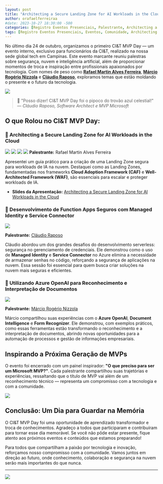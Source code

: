 ```yaml
---
layout: post
title: "Architecting a Secure Landing Zone for AI Workloads in the Cloud - MVP TALKS CI&T 2024"
author: orafaelferreiraa
#date: 2023-10-27 18:30:00 -500
categories: [Registro Eventos Presenciais, Palestrante, Architecting a Secure Landing Zone for AI Workloads in the Cloud - MVP TALKS CI&T 2024]
tags: [Registro Eventos Presenciais, Eventos, Comunidade, Architecting a Secure Landing Zone for AI Workloads in the Cloud - MVP TALKS CI&T 2024]
---
```



No último dia 24 de outubro, organizamos o primeiro CI&T MVP Day — um evento interno, exclusivo para funcionários da CI&T, realizado na nossa sede global tech em Campinas. Este evento marcante reuniu palestras sobre segurança, nuvem e inteligência artificial, além de proporcionar momentos de troca e inspiração entre profissionais apaixonados por tecnologia. Com nomes de peso como **[Rafael Martin Alves Ferreira](https://www.linkedin.com/in/orafaelferreiraa/)**, **[Márcio Rogério Nizzola](https://www.linkedin.com/in/nizzola/)** e **[Cláudio Raposo](https://www.linkedin.com/in/cfraposo/)**, exploramos temas que estão moldando o presente e o futuro da tecnologia.

![](https://stoblobcertificados011.blob.core.windows.net/imagens-blog/posts/mvp.talks/1.png)


> 💬 "Posso dizer! CI&T MVP Day foi o pipoco do trovão azul celestial!" — *Cláudio Raposo, Software Architect e MVP Microsoft*


## O que Rolou no CI&T MVP Day:

### 🔹 Architecting a Secure Landing Zone for AI Workloads in the Cloud

![](https://stoblobcertificados011.blob.core.windows.net/imagens-blog/posts/mvp.talks/2.jpg)
![](https://stoblobcertificados011.blob.core.windows.net/imagens-blog/posts/mvp.talks/3.jpeg)
![](https://stoblobcertificados011.blob.core.windows.net/imagens-blog/posts/mvp.talks/4.jpeg)
![](https://stoblobcertificados011.blob.core.windows.net/imagens-blog/posts/mvp.talks/5.jpeg)
**Palestrante:** Rafael Martin Alves Ferreira

Apresentei um guia prático para a criação de uma Landing Zone segura para workloads de IA na nuvem. Destaquei como as Landing Zones, fundamentadas nos frameworks **Cloud Adoption Framework (CAF)** e **Well-Architected Framework (WAF)**, são essenciais para escalar e proteger workloads de IA.

- <i class="fa-regular fa-folder-open"></i> **Slides da Apresentação:** [Architecting a Secure Landing Zone for AI Workloads in the Cloud](https://stoblobcertificados011.blob.core.windows.net/palestras/CIT.pdf)

### 🔹 Desenvolvimento de Function Apps Seguros com Managed Identity e Service Connector

![](https://stoblobcertificados011.blob.core.windows.net/imagens-blog/posts/mvp.talks/6.jpg)

**Palestrante:** [Cláudio Raposo](https://www.linkedin.com/in/cfraposo/)

Cláudio abordou um dos grandes desafios do desenvolvimento serverless: segurança no gerenciamento de credenciais. Ele demonstrou como o uso de **Managed Identity** e **Service Connector** no Azure elimina a necessidade de armazenar senhas no código, reforçando a segurança de aplicações na nuvem. Essa sessão foi essencial para quem busca criar soluções na nuvem mais seguras e eficientes.

### 🔹 Utilizando Azure OpenAI para Reconhecimento e Interpretação de Documentos

![](https://stoblobcertificados011.blob.core.windows.net/imagens-blog/posts/mvp.talks/7.jpeg)

**Palestrante:** [Márcio Rogério Nizzola](https://www.linkedin.com/in/nizzola/)

Márcio compartilhou suas experiências com o **Azure OpenAI**, **Document Intelligence** e **Form Recognizer**. Ele demonstrou, com exemplos práticos, como essas ferramentas estão transformando o reconhecimento e a interpretação de documentos, abrindo novas oportunidades para a automação de processos e gestão de informações empresariais.

## Inspirando a Próxima Geração de MVPs

O evento foi encerrado com um painel inspirador: **"O que preciso para ser um Microsoft MVP?"**. Cada palestrante compartilhou suas trajetórias e experiências, ressaltando que o título de MVP vai além de um reconhecimento técnico — representa um compromisso com a tecnologia e com a comunidade.

![](https://stoblobcertificados011.blob.core.windows.net/imagens-blog/posts/mvp.talks/8.jpg)

## Conclusão: Um Dia para Guardar na Memória

O CI&T MVP Day foi uma oportunidade de aprendizado transformador e troca de conhecimentos. Agradeço a todos que participaram e contribuíram para tornar esse dia memorável. Se você não pôde estar presente, fique atento aos próximos eventos e conteúdos que estamos preparando!

Para todos que compartilham a paixão por tecnologia e inovação, reforçamos nosso compromisso com a comunidade. Vamos juntos em direção ao futuro, onde conhecimento, colaboração e segurança na nuvem serão mais importantes do que nunca.

---

![](https://stoblobcertificados011.blob.core.windows.net/imagens-blog/posts/Logo2.png)
